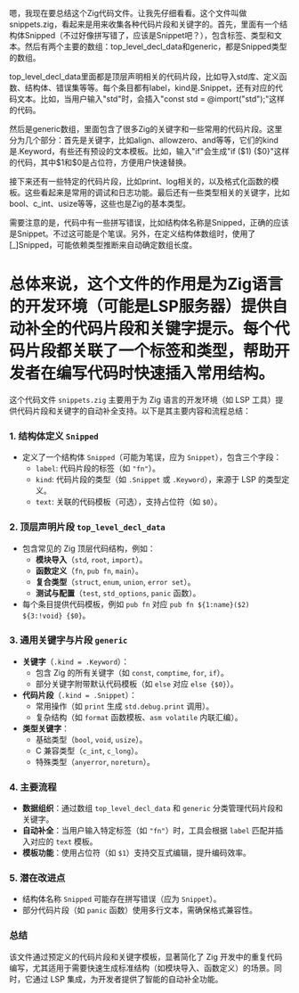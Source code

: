 嗯，我现在要总结这个Zig代码文件。让我先仔细看看。这个文件叫做snippets.zig，看起来是用来收集各种代码片段和关键字的。首先，里面有一个结构体Snipped（不过好像拼写错了，应该是Snippet吧？），包含标签、类型和文本。然后有两个主要的数组：top_level_decl_data和generic，都是Snipped类型的数组。

top_level_decl_data里面都是顶层声明相关的代码片段，比如导入std库、定义函数、结构体、错误集等等。每个条目都有label，kind是.Snippet，还有对应的代码文本。比如，当用户输入"std"时，会插入"const std = @import(\"std\");"这样的代码。

然后是generic数组，里面包含了很多Zig的关键字和一些常用的代码片段。这里分为几个部分：首先是关键字，比如align、allowzero、and等等，它们的kind是.Keyword，有些还有预设的文本模板。比如，输入"if"会生成"if ($1) {$0}"这样的代码，其中$1和$0是占位符，方便用户快速替换。

接下来还有一些特定的代码片段，比如print、log相关的，以及格式化函数的模板。这些看起来是常用的调试和日志功能。最后还有一些类型相关的关键字，比如bool、c_int、usize等等，这些也是Zig的基本类型。

需要注意的是，代码中有一些拼写错误，比如结构体名称是Snipped，正确的应该是Snippet。不过这可能是个笔误。另外，在定义结构体数组时，使用了[_]Snipped，可能依赖类型推断来自动确定数组长度。

总体来说，这个文件的作用是为Zig语言的开发环境（可能是LSP服务器）提供自动补全的代码片段和关键字提示。每个代码片段都关联了一个标签和类型，帮助开发者在编写代码时快速插入常用结构。
================================================
这个代码文件 `snippets.zig` 主要用于为 Zig 语言的开发环境（如 LSP 工具）提供代码片段和关键字的自动补全支持。以下是其主要内容和流程总结：

### 1. **结构体定义 `Snipped`**
   - 定义了一个结构体 `Snipped`（可能为笔误，应为 `Snippet`），包含三个字段：
     - `label`: 代码片段的标签（如 `"fn"`）。
     - `kind`: 代码片段的类型（如 `.Snippet` 或 `.Keyword`），来源于 LSP 的类型定义。
     - `text`: 关联的代码模板（可选），支持占位符（如 `$0`）。

### 2. **顶层声明片段 `top_level_decl_data`**
   - 包含常见的 Zig 顶层代码结构，例如：
     - **模块导入**（`std`, `root`, `import`）。
     - **函数定义**（`fn`, `pub fn`, `main`）。
     - **复合类型**（`struct`, `enum`, `union`, `error set`）。
     - **测试与配置**（`test`, `std_options`, `panic` 函数）。
   - 每个条目提供代码模板，例如 `pub fn` 对应 `pub fn ${1:name}($2) ${3:!void} {$0}`。

### 3. **通用关键字与片段 `generic`**
   - **关键字**（`.kind = .Keyword`）：
     - 包含 Zig 的所有关键字（如 `const`, `comptime`, `for`, `if`）。
     - 部分关键字附带默认代码模板（如 `else` 对应 `else {$0}`）。
   - **代码片段**（`.kind = .Snippet`）：
     - 常用操作（如 `print` 生成 `std.debug.print` 调用）。
     - 复杂结构（如 `format` 函数模板、`asm volatile` 内联汇编）。
   - **类型关键字**：
     - 基础类型（`bool`, `void`, `usize`）。
     - C 兼容类型（`c_int`, `c_long`）。
     - 特殊类型（`anyerror`, `noreturn`）。

### 4. **主要流程**
   - **数据组织**：通过数组 `top_level_decl_data` 和 `generic` 分类管理代码片段和关键字。
   - **自动补全**：当用户输入特定标签（如 `"fn"`）时，工具会根据 `label` 匹配并插入对应的 `text` 模板。
   - **模板功能**：使用占位符（如 `$1`）支持交互式编辑，提升编码效率。

### 5. **潜在改进点**
   - 结构体名称 `Snipped` 可能存在拼写错误（应为 `Snippet`）。
   - 部分代码片段（如 `panic` 函数）使用多行文本，需确保格式兼容性。

### 总结
该文件通过预定义的代码片段和关键字模板，显著简化了 Zig 开发中的重复代码编写，尤其适用于需要快速生成标准结构（如模块导入、函数定义）的场景。同时，它通过 LSP 集成，为开发者提供了智能的自动补全功能。